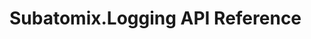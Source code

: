 # Subatomix.Logging API Reference

<!--
  Copyright Subatomix Research Inc.
  SPDX-License-Identifier: ISC
-->
